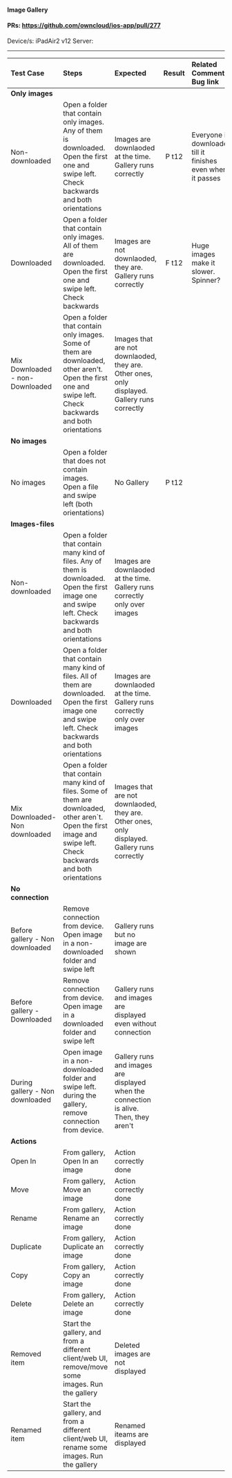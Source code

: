 #### Image Gallery 

#### PRs: https://github.com/owncloud/ios-app/pull/277

Device/s: iPadAir2 v12
Server:


---

 
| Test Case | Steps | Expected | Result | Related Comment / Bug link | Automated |
| :-------- | :---- | :------- | :----: | :------------------------- | :-------: |
|**Only images**||||||
| Non-downloaded | Open a folder that contain only images. Any of them is downloaded. Open the first one and swipe left. Check backwards and both orientations | Images are downlaoded at the time. Gallery runs correctly | P t12 | Everyone is downloaded till it finishes even when it passes | |
| Downloaded | Open a folder that contain only images. All of them are downloaded. Open the first one and swipe left. Check backwards | Images are not downlaoded, they are. Gallery runs correctly | F t12 | Huge images make it slower. Spinner? | |
| Mix Downloaded - non-Downloaded | Open a folder that contain only images. Some of them are downloaded, other aren't. Open the first one and swipe left. Check backwards and both orientations| Images that are not downlaoded, they are. Other ones, only displayed. Gallery runs correctly | | | |
|**No images**||||||
| No images | Open a folder that does not contain images. Open a file and swipe left (both orientations) | No Gallery| P t12 | | |
|**Images-files**||||||
| Non-downloaded | Open a folder that contain many kind of files. Any of them is downloaded. Open the first image one and swipe left. Check backwards and both orientations | Images are downlaoded at the time. Gallery runs correctly only over images | | | |
| Downloaded | Open a folder that contain many kind of files. All of them are downloaded. Open the first image one and swipe left. Check backwards and both orientations | Images are downlaoded at the time. Gallery runs correctly only over images | | | |
| Mix Downloaded-Non downloaded | Open a folder that contain many kind of files. Some of them are downloaded, other aren`t. Open the first image and swipe left. Check backwards and both orientations | Images that are not downlaoded, they are. Other ones, only displayed. Gallery runs correctly | | | |
|**No connection**||||||
| Before gallery - Non downloaded | Remove connection from device. Open image in a non-downloaded folder and swipe left | Gallery runs but no image are shown| | | |
| Before gallery - Downloaded | Remove connection from device. Open image in a downloaded folder and swipe left | Gallery runs and images are displayed even without connection | | | |
| During gallery - Non downloaded |  Open image in a non-downloaded folder and swipe left. during the gallery, remove connection from device. | Gallery runs and images are displayed when the connection is alive. Then, they aren't| | | |
|**Actions**||||||
| Open In  | From gallery, Open In an image | Action correctly done | | | |
| Move | From gallery, Move an image | Action correctly done | | | |
| Rename | From gallery, Rename an image | Action correctly done | | | |
| Duplicate  | From gallery, Duplicate an image | Action correctly done | | | |
| Copy  | From gallery, Copy an image | Action correctly done | | | |
| Delete  | From gallery, Delete an image | Action correctly done | | | |
| Removed item | Start the gallery, and from a different client/web UI, remove/move some images. Run the gallery | Deleted images are not displayed  | | | |
| Renamed item | Start the gallery, and from a different client/web UI, rename some images. Run the gallery | Renamed iteams are displayed  | | | |
